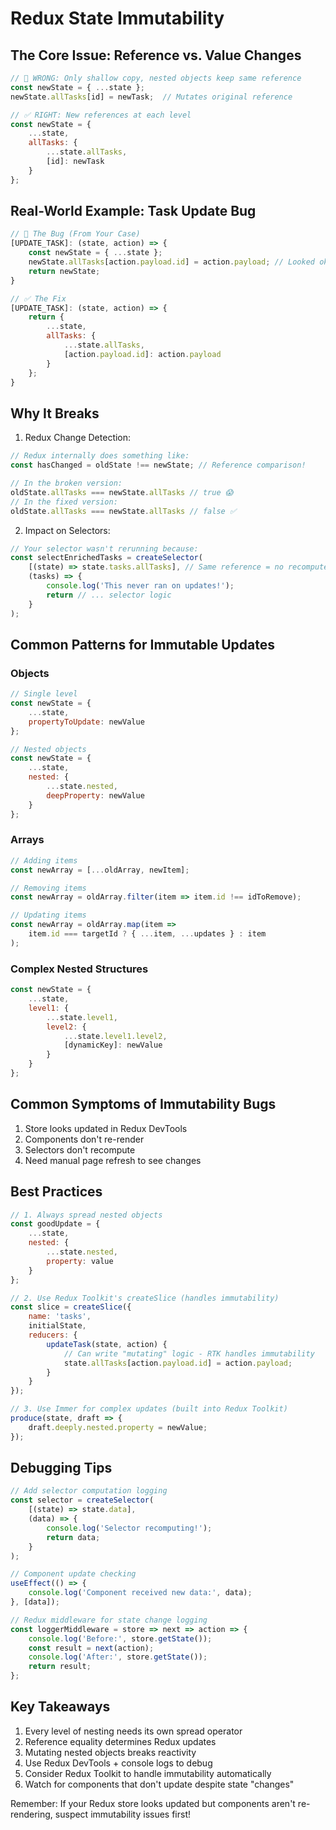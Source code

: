 # Redux State Immutability

## The Core Issue: Reference vs. Value Changes
```javascript
// 🚫 WRONG: Only shallow copy, nested objects keep same reference
const newState = { ...state };
newState.allTasks[id] = newTask;  // Mutates original reference

// ✅ RIGHT: New references at each level
const newState = {
    ...state,
    allTasks: {
        ...state.allTasks,
        [id]: newTask
    }
};
```

## Real-World Example: Task Update Bug
```javascript
// 🚫 The Bug (From Your Case)
[UPDATE_TASK]: (state, action) => {
    const newState = { ...state };
    newState.allTasks[action.payload.id] = action.payload; // Looked okay, but broke reactivity
    return newState;
}

// ✅ The Fix
[UPDATE_TASK]: (state, action) => {
    return {
        ...state,
        allTasks: {
            ...state.allTasks,
            [action.payload.id]: action.payload
        }
    };
}
```

## Why It Breaks
1. Redux Change Detection:
```javascript
// Redux internally does something like:
const hasChanged = oldState !== newState; // Reference comparison!

// In the broken version:
oldState.allTasks === newState.allTasks // true 😱
// In the fixed version:
oldState.allTasks === newState.allTasks // false ✅
```

2. Impact on Selectors:
```javascript
// Your selector wasn't rerunning because:
const selectEnrichedTasks = createSelector(
    [(state) => state.tasks.allTasks], // Same reference = no recompute
    (tasks) => {
        console.log('This never ran on updates!');
        return // ... selector logic
    }
);
```

## Common Patterns for Immutable Updates

### Objects
```javascript
// Single level
const newState = {
    ...state,
    propertyToUpdate: newValue
};

// Nested objects
const newState = {
    ...state,
    nested: {
        ...state.nested,
        deepProperty: newValue
    }
};
```

### Arrays
```javascript
// Adding items
const newArray = [...oldArray, newItem];

// Removing items
const newArray = oldArray.filter(item => item.id !== idToRemove);

// Updating items
const newArray = oldArray.map(item =>
    item.id === targetId ? { ...item, ...updates } : item
);
```

### Complex Nested Structures
```javascript
const newState = {
    ...state,
    level1: {
        ...state.level1,
        level2: {
            ...state.level1.level2,
            [dynamicKey]: newValue
        }
    }
};
```

## Common Symptoms of Immutability Bugs

1. Store looks updated in Redux DevTools
2. Components don't re-render
3. Selectors don't recompute
4. Need manual page refresh to see changes

## Best Practices

```javascript
// 1. Always spread nested objects
const goodUpdate = {
    ...state,
    nested: {
        ...state.nested,
        property: value
    }
};

// 2. Use Redux Toolkit's createSlice (handles immutability)
const slice = createSlice({
    name: 'tasks',
    initialState,
    reducers: {
        updateTask(state, action) {
            // Can write "mutating" logic - RTK handles immutability
            state.allTasks[action.payload.id] = action.payload;
        }
    }
});

// 3. Use Immer for complex updates (built into Redux Toolkit)
produce(state, draft => {
    draft.deeply.nested.property = newValue;
});
```

## Debugging Tips

```javascript
// Add selector computation logging
const selector = createSelector(
    [(state) => state.data],
    (data) => {
        console.log('Selector recomputing!');
        return data;
    }
);

// Component update checking
useEffect(() => {
    console.log('Component received new data:', data);
}, [data]);

// Redux middleware for state change logging
const loggerMiddleware = store => next => action => {
    console.log('Before:', store.getState());
    const result = next(action);
    console.log('After:', store.getState());
    return result;
};
```

## Key Takeaways

1. Every level of nesting needs its own spread operator
2. Reference equality determines Redux updates
3. Mutating nested objects breaks reactivity
4. Use Redux DevTools + console logs to debug
5. Consider Redux Toolkit to handle immutability automatically
6. Watch for components that don't update despite state "changes"

Remember: If your Redux store looks updated but components aren't re-rendering, suspect immutability issues first!